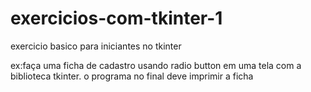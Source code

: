 # exercicios-com-tkinter-1
 exercicio basico para iniciantes no tkinter

ex:faça uma ficha de cadastro usando radio button em uma tela com a biblioteca tkinter. 
o programa no final deve imprimir a ficha 